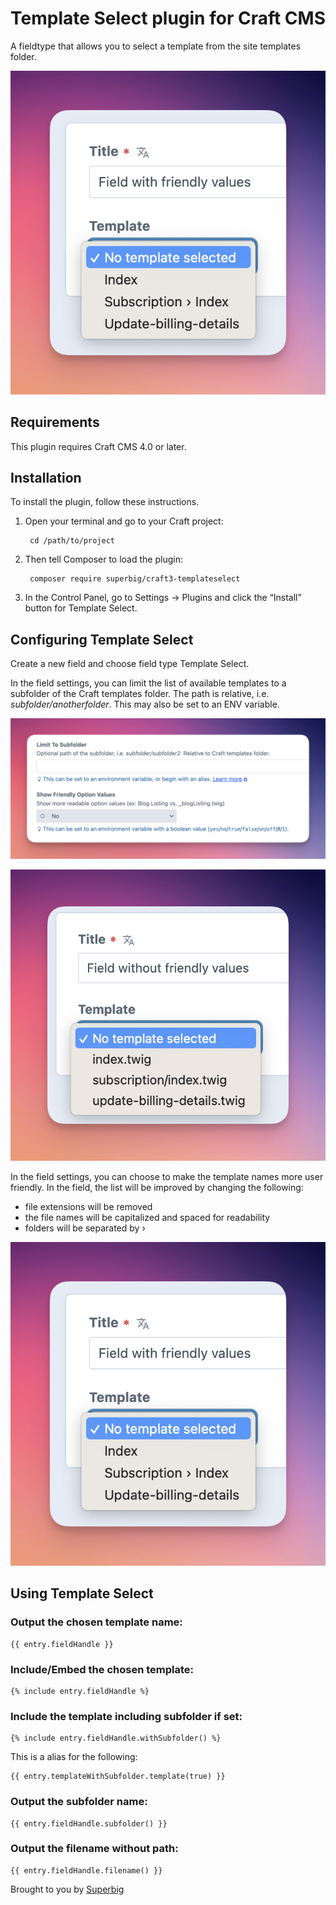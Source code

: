 # Template Select plugin for Craft CMS

A fieldtype that allows you to select a template from the site templates folder.

![Screenshot](resources/img/field-with-friendly.png)

## Requirements

This plugin requires Craft CMS 4.0 or later.

## Installation

To install the plugin, follow these instructions.

1. Open your terminal and go to your Craft project:

        cd /path/to/project

2. Then tell Composer to load the plugin:

        composer require superbig/craft3-templateselect

3. In the Control Panel, go to Settings → Plugins and click the “Install” button for Template Select.

## Configuring Template Select

Create a new field and choose field type Template Select.

In the field settings, you can limit the list of available templates to a subfolder of the Craft templates folder. The path is relative, i.e. _subfolder/anotherfolder_. This may also be set to an ENV variable.

![Screenshot](resources/img/field-settings.png)

![Screenshot](resources/img/field-without-friendly.png)

In the field settings, you can choose to make the template names more user friendly. In the field, the list will be improved by changing the following:
- file extensions will be removed
- the file names will be capitalized and spaced for readability
- folders will be separated by ›

![Screenshot](resources/img/field-with-friendly.png)

## Using Template Select

### Output the chosen template name:

```twig
{{ entry.fieldHandle }}
```

### Include/Embed the chosen template:

```twig
{% include entry.fieldHandle %}
```

### Include the template including subfolder if set:

```twig
{% include entry.fieldHandle.withSubfolder() %}
```

This is a alias for the following:

```twig
{{ entry.templateWithSubfolder.template(true) }}
```

### Output the subfolder name:

```twig
{{ entry.fieldHandle.subfolder() }}
```

### Output the filename without path:

```twig
{{ entry.fieldHandle.filename() }}
```

Brought to you by [Superbig](https://superbig.co)
